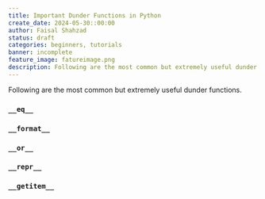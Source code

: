 ```yaml
---
title: Important Dunder Functions in Python
create_date: 2024-05-30::00:00
author: Faisal Shahzad
status: draft
categories: beginners, tutorials
banner: incomplete
feature_image: fatureimage.png
description: Following are the most common but extremely useful dunder functions.
---
```


Following are the most common but extremely useful dunder functions.

### ``__eq__``

### ``__format__``

### ``__or__``

### ``__repr__``

### ``__getitem__``

